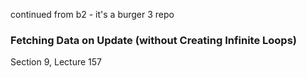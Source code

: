 continued from b2 - it's a burger 3 repo

### Fetching Data on Update (without Creating Infinite Loops)

Section 9, Lecture 157
